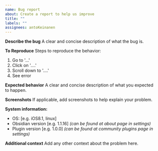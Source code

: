 ```yaml
---
name: Bug report
about: Create a report to help us improve
title: ""
labels: ""
assignees: antoKeinanen
---
```


**Describe the bug**
A clear and concise description of what the bug is.

**To Reproduce**
Steps to reproduce the behavior:

1. Go to '...'
2. Click on '....'
3. Scroll down to '....'
4. See error

**Expected behavior**
A clear and concise description of what you expected to happen.

**Screenshots**
If applicable, add screenshots to help explain your problem.

**System information:**

-   OS: [e.g. iOS8.1, linux]
-   Obsidian version [e.g. 1.1.16] _(can be found at about page in settings)_
-   Plugin version [e.g. 1.0.0] _(can be found at community plugins page in settings)_

**Additional context**
Add any other context about the problem here.
